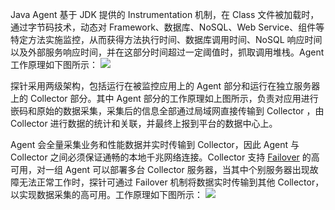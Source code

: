 Java Agent 基于 JDK 提供的 Instrumentation 机制，在 Class 文件被加载时，通过字节码技术，动态对 Framework、数据库、NoSQL、Web Service、组件等特定方法实施监控，从而获得方法执行时间、数据库调用时间、NoSQL 响应时间以及外部服务响应时间，并在这部分时间超过一定阈值时，抓取调用堆栈。Agent 工作原理如下图所示：
![](https://main.qcloudimg.com/raw/b0f487c23436e443234146bc47567165.jpeg)



探针采用两级架构，包括运行在被监控应用上的 Agent 部分和运行在独立服务器上的 Collector 部分。其中 Agent 部分的工作原理如上图所示，负责对应用进行嵌码和原始的数据采集，采集后的信息全部通过局域网直接传输到 Collector ，由 Collector 进行数据的统计和关联，并最终上报到平台的数据中心上。

Agent 会全量采集业务和性能数据并实时传输到 Collector，因此 Agent 与 Collector 之间必须保证通畅的本地千兆网络连接。Collector 支持 [Failover](https://cloud.tencent.com/document/product/1349/51651#F) 的高可用，对一组 Agent 可以部署多台 Collector 服务器，当其中个别服务器出现故障无法正常工作时，探针可通过 Failover 机制将数据实时传输到其他 Collector，以实现数据采集的高可用。工作原理如下图所示：
![](https://main.qcloudimg.com/raw/be6c2c9ab919f2ef487f9b04af28be79.png)

